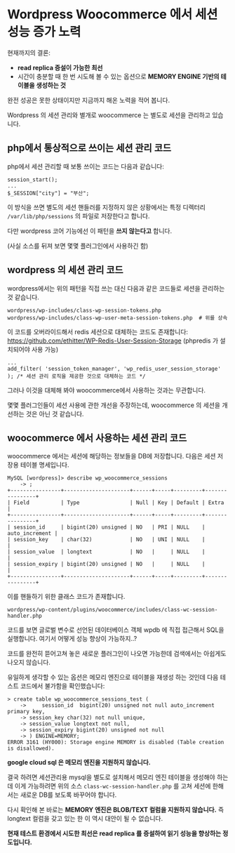 # Wordpress Woocommerce 에서 세션 성능 증가 노력

현재까지의 결론:
* **read replica 증설이 가능한 최선**
* 시간이 충분할 때 한 번 시도해 볼 수 있는 옵션으로 **MEMORY ENGINE 기반의 테이블을 생성하는 것**

완전 성공은 못한 상태이지만 지금까지 해온 노력을 적어 봅니다.

Wordpress 의 세션 관리와 별개로 woocommerce 는 별도로 세션을 관리하고 있습니다.

## php에서 통상적으로 쓰이는 세션 관리 코드

php에서 세션 관리할 때 보통 쓰이는 코드는 다음과 같습니다:
```
session_start();
...
$_SESSION["city"] = "부산";
```

이 방식을 쓰면 별도의 세션 핸들러를 지정하지 않은 상황에서는 특정 디렉터리 ```/var/lib/php/sessions``` 의 파일로 저장한다고 합니다.

다만 wordpress 코어 기능에선 이 패턴을 **쓰지 않는다고** 합니다. 

(사실 소스를 뒤져 보면 몇몇 플러그인에서 사용하긴 함)

## wordpress 의 세션 관리 코드

wordpress에서는 위의 패턴을 직접 쓰는 대신 다음과 같은 코드들로 세션을 관리하는 것 같습니다.

```
wordpress/wp-includes/class-wp-session-tokens.php
wordpress/wp-includes/class-wp-user-meta-session-tokens.php  # 위를 상속
```
이 코드를 오버라이드해서 redis 세션으로 대체하는 코드도 존재합니다:
https://github.com/ethitter/WP-Redis-User-Session-Storage (phpredis 가 설치되어야 사용 가능)
```
...
add_filter( 'session_token_manager', 'wp_redis_user_session_storage' ); /* 세션 관리 로직을 제공한 것으로 대체하는 코드 */
```
그러나 이것을 대체해 봐야 woocommerce에서 사용하는 것과는 무관합니다.

몇몇 플러그인들이 세션 사용에 관한 개선을 주장하는데, woocommerce 의 세션을 개선하는 것은 아닌 것 같습니다.

## woocommerce 에서 사용하는 세션 관리 코드

woocommerce 에서는 세션에 해당하는 정보들을 DB에 저장합니다. 다음은 세션 저장용 테이블 명세입니다.
```
MySQL [wordpress]> describe wp_woocommerce_sessions
    -> ;
+----------------+---------------------+------+-----+---------+----------------+
| Field          | Type                | Null | Key | Default | Extra          |
+----------------+---------------------+------+-----+---------+----------------+
| session_id     | bigint(20) unsigned | NO   | PRI | NULL    | auto_increment |
| session_key    | char(32)            | NO   | UNI | NULL    |                |
| session_value  | longtext            | NO   |     | NULL    |                |
| session_expiry | bigint(20) unsigned | NO   |     | NULL    |                |
+----------------+---------------------+------+-----+---------+----------------+
```

이를 핸들하기 위한 클래스 코드가 존재합니다.
```
wordpress/wp-content/plugins/woocommerce/includes/class-wc-session-handler.php
```
코드를 보면 글로벌 변수로 선언된 데이터베이스 객체 wpdb 에 직접 접근해서 SQL을 실행합니다.
여기서 어떻게 성능 향상이 가능하지..?

코드를 완전히 뜯어고쳐 놓은 새로운 플러그인이 나오면 가능한데 검색에서는 아쉽게도 나오지 않습니다.

유일하게 생각할 수 있는 옵션은 메모리 엔진으로 테이블을 재생성 하는 것인데 다음 테스트 코드에서 불가함을 확인했습니다:
```
> create table wp_woocommerce_sessions_test (
    ->     session_id  bigint(20) unsigned not null auto_increment primary key,
    -> session_key char(32) not null unique,
    -> session_value longtext not null,
    -> session_expiry bigint(20) unsigned not null
    -> ) ENGINE=MEMORY;
ERROR 3161 (HY000): Storage engine MEMORY is disabled (Table creation is disallowed).
```
**google cloud sql 은 메모리 엔진을 지원하지 않습니다.**

결국 하려면 세션관리용 mysql을 별도로 설치해서 메모리 엔진 테이블을 생성해야 하는데
이게 가능하려면 위의 소스 ```class-wc-session-handler.php``` 를 고쳐 세션에 한해서는 새로운 DB를 보도록 바꾸어야 합니다. 

다시 확인해 본 바로는 **MEMORY 엔진은 BLOB/TEXT 컬럼을 지원하지 않습니다.** 즉 longtext 컬럼을 갖고 있는 한 이 역시 대안이 될 수 없습니다.

**현재 테스트 환경에서 시도한 최선은 read replica 를 증설하여 읽기 성능을 향상하는 정도입니다.**
